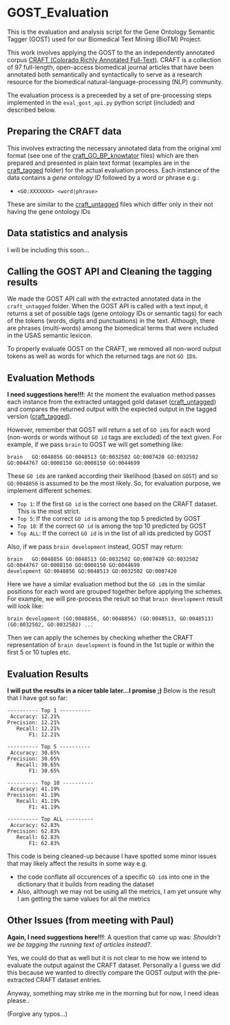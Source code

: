 # GOST_Evaluation
This is the evaluation and analysis script for the Gene Ontology Semantic Tagger (GOST) used for our Biomedical Text Mining (BioTM) Project.

This work involves applying the GOST to the an independently annotated corpus [CRAFT (Colorado Richly Annotated Full-Text)](https://bmcbioinformatics.biomedcentral.com/articles/10.1186/1471-2105-13-161). CRAFT is a collection of 97 full-length, open-access biomedical journal articles that have been annotated both semantically and syntactically to serve as a research resource for the biomedical natural-language-processing (NLP) community.

The evaluation process is a preceeded by a set of pre-processing steps implemented in the `eval_gost_api.py` python script (included) and described below.

## Preparing the CRAFT data
This involves extracting the necessary annotated data from the original xml format (see one of the [craft_GO_BP_knowtator](https://github.com/IgnatiusEzeani/GOST_Evaluation/tree/master/BioTM_Project/craft_GO_BP_knowtator) files) which are then prepared and presented in plain text format (examples are in the [craft_tagged](https://github.com/IgnatiusEzeani/GOST_Evaluation/tree/master/BioTM_Project/craft_tagged) folder) for the actual evaluation process. Each  instance of the data contains a _gene ontology ID_ followed by a word or phrase e.g.:

- `<GO:XXXXXXX> <word|phrase>`
  
These are similar to the [craft_untagged](https://github.com/IgnatiusEzeani/GOST_Evaluation/tree/master/BioTM_Project/craft_untagged) files which differ only in their not having the gene ontology IDs

## Data statistics and analysis
I will be including this soon...

## Calling the GOST API and Cleaning the tagging results
We made the GOST API call with the extracted annotated data in the `craft_untagged` folder. When the GOST API is called with a text input, it returns a set of possible tags (gene ontology IDs or semantic tags) for each of the tokens (words, digits and punctuations) in the text. Although, there are phrases (multi-words) among the biomedical terms that were included in the USAS semantic lexicon.

To properly evaluate GOST on the CRAFT, we removed all non-word output tokens as well as words for which the returned tags are not `GO ID`s.

## Evaluation Methods
**I need suggestions here!!!**: At the moment the evaluation method passes each instance from the extracted untagged gold dataset ([craft_untagged](https://github.com/IgnatiusEzeani/GOST_Evaluation/tree/master/BioTM_Project/craft_untagged)) and compares the returned output with the expected output in the tagged version ([craft_tagged](https://github.com/IgnatiusEzeani/GOST_Evaluation/tree/master/BioTM_Project/craft_tagged)).

However, remember that GOST will return a set of `GO id`s for each word (non-words or words without `GO id` tags are excluded) of the text given. For example, if we pass `brain` to GOST we will get something like:

```
brain	GO:0048856 GO:0048513 GO:0032502 GO:0007420 GO:0032502 GO:0044767 GO:0008150 GO:0008150 GO:0044699
```
These `GO id`s are ranked according their likelihood (based on `GOST`) and so `GO:0048856` is assumed to be the most likely. So, for evaluation purpose, we implement different schemes:

- `Top 1`: If the first `GO id` is the correct one based on the CRAFT dataset. This is the most strict.
- `Top 5`: If the correct `GO id` is among the top 5 predicted by GOST
- `Top 10`: If the correct `GO id` is among the top 10 predicted by GOST
- `Top ALL`: If the correct `GO id` is in the list of all ids predicted by GOST

Also, if we pass `brain development` instead, GOST may return:  

```
brain	GO:0048856 GO:0048513 GO:0032502 GO:0007420 GO:0032502 GO:0044767 GO:0008150 GO:0008150 GO:0044699
development	GO:0048856 GO:0048513 GO:0032502 GO:0007420
```
Here we have a similar evaluation method but the `GO id`s in the similar positions for each word are grouped together before applying the schemes. For example, we will pre-process the result so that `brain development` result will look like:
```
brain development (GO:0048856, GO:0048856) (GO:0048513, GO:0048513) (GO:0032502, GO:0032502) ... 
```
Then we can apply the schemes by checking whether the CRAFT representation of `brain development` is found in the 1st tuple or within the first 5 or 10 tuples etc.

## Evaluation Results
**I will put the results in a nicer table later...I promise ;)** Below is the result that I have got so far:

```
---------- Top 1 ----------
 Accuracy: 12.21%
Precision: 12.21%
   Recall: 12.21%
       F1: 12.21%

---------- Top 5 ----------
 Accuracy: 30.65%
Precision: 30.65%
   Recall: 30.65%
       F1: 30.65%

---------- Top 10 ----------
 Accuracy: 41.19%
Precision: 41.19%
   Recall: 41.19%
       F1: 41.19%

---------- Top ALL ---------
 Accuracy: 62.83%
Precision: 62.83%
   Recall: 62.83%
       F1: 62.83%
```

This code is being cleaned-up because I have spotted some minor issues that may likely affect the results in some way e.g.
 
 - the code conflate all occurences of a specific `GO id`s into one in the dictionary that it builds from reading the dataset
 - Also, although we may not be using all the metrics,  I am yet unsure why I am getting the same values for all the metrics
 
## Other Issues (from meeting with Paul)
**Again, I need suggestions here!!!**: A question that came up was: _Shouldn't we be tagging the running text of articles instead?_.

Yes, we could do that as well but it is not clear to me how we intend to evaluate the output against the CRAFT dataset. Personally a
I guess we did this because we wanted to directly compare the GOST output with the pre-extracted CRAFT dataset entries.

Anyway, something may strike me in the morning but for now, I need ideas please..

(Forgive any typos...) 
